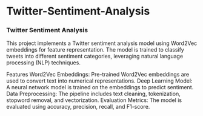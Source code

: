 # Twitter-Sentiment-Analysis
### Twitter Sentiment Analysis
This project implements a Twitter sentiment analysis model using Word2Vec embeddings for feature representation. The model is trained to classify tweets into different sentiment categories, leveraging natural language processing (NLP) techniques.

Features
Word2Vec Embeddings: Pre-trained Word2Vec embeddings are used to convert text into numerical representations.
Deep Learning Model: A neural network model is trained on the embeddings to predict sentiment.
Data Preprocessing: The pipeline includes text cleaning, tokenization, stopword removal, and vectorization.
Evaluation Metrics: The model is evaluated using accuracy, precision, recall, and F1-score.
